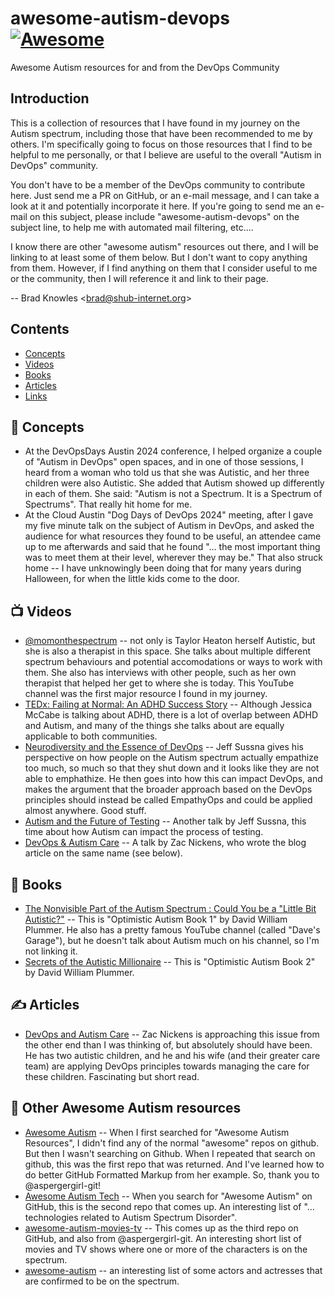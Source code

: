 # awesome-autism-devops [![Awesome](https://awesome.re/badge-flat.svg)](https://awesome.re)

Awesome Autism resources for and from the DevOps Community

## Introduction

This is a collection of resources that I have found in my journey on the Autism spectrum, including those that have been recommended to me by others. I'm specifically going to focus on those resources that I find to be helpful to me personally, or that I believe are useful to the overall "Autism in DevOps" community.

You don't have to be a member of the DevOps community to contribute here.  Just send me a PR on GitHub, or an e-mail message, and I can take a look at it and potentially incorporate it here.  If you're going to send me an e-mail on this subject, please include "awesome-autism-devops" on the subject line, to help me with automated mail filtering, etc....

I know there are other "awesome autism" resources out there, and I will be linking to at least some of them below.  But I don't want to copy anything from them.  However, if I find anything on them that I consider useful to me or the community, then I will reference it and link to their page.

-- Brad Knowles \<brad@shub-internet.org\>

## Contents

- [Concepts](#thinking-concepts)
- [Videos](#tv-videos)
- [Books](#green_book-books)
- [Articles](#writing_hand-articles)
- [Links](#link-other-awesome-autism-resources)

## :thinking: Concepts

- At the DevOpsDays Austin 2024 conference, I helped organize a couple of "Autism in DevOps" open spaces, and in one of those sessions, I heard from a woman who told us that she was Autistic, and her three children were also Autistic.  She added that Autism showed up differently in each of them.  She said: "Autism is not a Spectrum.  It is a Spectrum of Spectrums".  That really hit home for me.
- At the Cloud Austin "Dog Days of DevOps 2024" meeting, after I gave my five minute talk on the subject of Autism in DevOps, and asked the audience for what resources they found to be useful, an attendee came up to me afterwards and said that he found "... the most important thing was to meet them at their level, wherever they may be."  That also struck home -- I have unknowingly been doing that for many years during Halloween, for when the little kids come to the door.

## :tv: Videos

- [@momonthespectrum](http://www.youtube.com/@MomontheSpectrum) -- not only is Taylor Heaton herself Autistic, but she is also a therapist in this space.  She talks about multiple different spectrum behaviours and potential accomodations or ways to work with them.  She also has interviews with other people, such as her own therapist that helped her get to where she is today.  This YouTube channel was the first major resource I found in my journey.
- [TEDx: Failing at Normal: An ADHD Success Story](https://youtu.be/JiwZQNYlGQI?si=DzTXzVXsoCc1Bvtr) -- Although Jessica McCabe is talking about ADHD, there is a lot of overlap between ADHD and Autism, and many of the things she talks about are equally applicable to both communities.
- [Neurodiversity and the Essence of DevOps](https://youtu.be/AbKhi8J3Kh8) -- Jeff Sussna gives his perspective on how people on the Autism spectrum actually empathize too much, so much so that they shut down and it looks like they are not able to emphathize.  He then goes into how this can impact DevOps, and makes the argument that the broader approach based on the DevOps principles should instead be called EmpathyOps and could be applied almost anywhere.  Good stuff.
- [Autism and the Future of Testing](https://youtu.be/mxG6kpYzMhw?si=ZlJnynN0Sn-EoTvn) -- Another talk by Jeff Sussna, this time about how Autism can impact the process of testing.
- [DevOps & Autism Care](https://youtu.be/t71mfEI9w1Q?si=87uK_Zcs41S9nIPv) -- A talk by Zac Nickens, who wrote the blog article on the same name (see below).

## :green_book: Books

- [The Nonvisible Part of the Autism Spectrum : Could You be a "Little Bit Autistic?"](https://a.co/d/3CWsdzD) -- This is "Optimistic Autism Book 1" by David William Plummer.  He also has a pretty famous YouTube channel (called "Dave's Garage"), but he doesn't talk about Autism much on his channel, so I'm not linking it.
- [Secrets of the Autistic Millionaire](https://a.co/d/7CqgJec) -- This is "Optimistic Autism Book 2" by David William Plummer.

## :writing_hand: Articles

- [DevOps and Autism Care](https://www.usenix.org/publications/loginonline/devops-autism-care) -- Zac Nickens is approaching this issue from the other end than I was thinking of, but absolutely should have been.  He has two autistic children, and he and his wife (and their greater care team) are applying DevOps principles towards managing the care for these children.  Fascinating but short read.

## :link: Other Awesome Autism resources

- [Awesome Autism](https://github.com/aspergirl-git/awesome-autism/) -- When I first searched for "Awesome Autism Resources", I didn't find any of the normal "awesome" repos on github.  But then I wasn't searching on Github.  When I repeated that search on github, this was the first repo that was returned.  And I've learned how to do better GitHub Formatted Markup from her example.  So, thank you to @aspergergirl-git!
- [Awesome Autism Tech](https://github.com/hbcondo/awesome-autism-tech) -- When you search for "Awesome Autism" on GitHub, this is the second repo that comes up.  An interesting list of "... technologies related to Autism Spectrum Disorder".
- [awesome-autism-movies-tv](https://github.com/aspergirl-git/awesome-autism-movies-tv) -- This comes up as the third repo on GitHub, and also from @aspergergirl-git.  An interesting short list of movies and TV shows where one or more of the characters is on the spectrum.
- [awesome-autism](https://github.com/all-the-data/awesome-autism) -- an interesting list of some actors and actresses that are confirmed to be on the spectrum.
